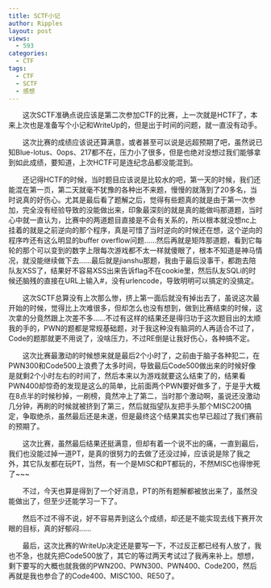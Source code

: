 ```yaml
---
title: SCTF小记
author: Ripples
layout: post
views:
  - 593
categories:
  - CTF
tags:
  - CTF
  - SCTF
  - 感想
---
```

<p style="text-indent: 2em;">
  这次SCTF准确点说应该是第二次参加CTF的比赛，上一次就是HCTF了，本来上次也是准备写个小记和WriteUp的，但是出于时间的问题，就一直没有动手。
</p>

<p style="text-indent: 2em;">
  这次比赛的成绩应该说还算满意，或者甚至可以说是远超预期了吧，虽然说已知Blue-lotus、0ops、217都不在，压力小了很多，但是也绝对没想过我们能够拿到如此成绩，要知道，上次HCTF可是连纪念品都没能混到。
</p>

<!--more-->

<p style="text-indent: 2em;">
  还记得HCTF的时候，当时题目应该说是比较水的吧，第一天的时候，我们还能混在第一页，第二天就毫不犹豫的各种出不来题，慢慢的就落到了20多名，当时说真的好伤心。尤其是最后看了题解之后，觉得有些题真的就是由于第一次参加，完全没有经验导致的没能做出来，印象最深刻的就是真的能做吗那道题，当时心中就一直认为，比赛中的两道题目直接是不会有关系的，所以根本就没想nc上挂着的就是之前逆向的那个程序，真是可惜了当时逆向的时候还在想，这个逆向的程序咋还有这么明显的buffer overflow问题……然后再就是矩阵那道题，看到它每轮的那个可以变到的数字上限每次游戏都不太一样就傻眼了，根本不知道是神马情况，就没能继续做下去……最后就是jianshu那题，我由于最后没事干，都跑去陪队友XSS了，结果好不容易XSS出来告诉flag不在cookie里，然后队友SQLi的时候还脑残的直接在URL上输入#，没有urlencode，导致明明可以搞定的没搞定。
</p>

<p style="text-indent: 2em;">
  这次SCTF总算没有上次那么惨，挤上第一面后就没有掉出去了，虽说这次最开始的时候，觉得比上次难很多，但却怎么也没有想到，做到比赛结束的时候，这次拿的分竟然跟上次差不多……不过有这样的结果还是得归功于这次题目出的太顺我的手的，PWN的题都是常规基础题，对于我这种没有脑洞的人再适合不过了，Code的题那就更不用说了，没啥压力，不过RE倒是让我好伤心，各种搞不定。
</p>

<p style="text-indent: 2em;">
  这次比赛最激动的时候想来就是最后2个小时了，之前由于脑子各种犯二，在PWN300和Code500上浪费了太多时间，导致最后Code500做出来的时候好像是就剩2个小时左右的时间了，然后本来以为游戏就要这么结束了的，结果看PWN400却惊奇的发现是这么的简单，比前面两个PWN要好做多了，于是乎大概在8点半的时候秒掉，一刷榜，竟然冲上了第二，当时那个激动啊，虽说还没激动几分钟，再刷的时候就被挤到了第三，然后就指望队友把手头那个MISC200搞定，争取绝杀，虽然最后还是未遂，但是最终这个结果其实也早已超过了我们赛前的预期了。
</p>

<p style="text-indent: 2em;">
  这次比赛，虽然最后结果还挺满意，但却有着一个说不出的痛，一直到最后，我们也没能过掉一道PT，是真的很努力的去做了还没过掉，应该说是除了我之外，其它队友都在玩PT，当然，有一个是MISC和PT都玩的，不然MISC也得惨死了~~~
</p>

<p style="text-indent: 2em;">
  不过，今天也算是得到了一个好消息，PT的所有题解都被放出来了，虽然没能做出了，但至少还能学习一下了。
</p>

<p style="text-indent: 2em;">
  <span style="text-indent: 32px;">然后不过不得不说，好不容易弄到这么个成绩，却还是不能实现去线下赛开次眼的目标，真的好郁闷……</span>
</p>

<p style="text-indent: 2em;">
  最后，这次比赛的WriteUp决定还是要写一下，不过反正都已经有人放了，我也不急，也就先把Code500放了，其它的等过两天考试过了我再来补上。想想，剩下要写的大概也就我做的PWN200、PWN300、PWN400、Code200，然后再就是我也参合了的Code400、MISC100、RE50了。
</p>
